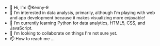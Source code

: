 - 👋 Hi, I’m @Kenny-9
- 👀 I’m interested in data analysis, primarily, although I'm playing with web and app development because it makes visualizing more enjoyable!
- 🌱 I’m currently learning Python for data analytics, HTML5, CSS, and JavaScript.
- 💞️ I’m looking to collaborate on things I'm not sure yet.
- 📫 How to reach me ...

<!---
Kenny-9/Kenny-9 is a ✨ special ✨ repository because its `README.md` (this file) appears on your GitHub profile.
You can click the Preview link to take a look at your changes.
--->
